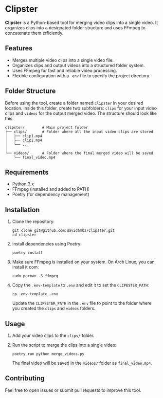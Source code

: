 # Clipster

**Clipster** is a Python-based tool for merging video clips into a single video. It organizes clips into a designated folder structure and uses FFmpeg to concatenate them efficiently.

## Features

- Merges multiple video clips into a single video file.
- Organizes clips and output videos into a structured folder system.
- Uses FFmpeg for fast and reliable video processing.
- Flexible configuration with a `.env` file to specify the project directory.

## Folder Structure

Before using the tool, create a folder named `clipster` in your desired location. Inside this folder, create two subfolders: `clips` for your input video clips and `videos` for the output merged video. The structure should look like this:

```
clipster/        # Main project folder
├── clips/       # Folder where all the input video clips are stored
│   ├── clip1.mp4
│   ├── clip2.mp4
│   └── ...
│
└── videos/      # Folder where the final merged video will be saved
    └── final_video.mp4
```

## Requirements

- Python 3.x
- FFmpeg (installed and added to PATH)
- Poetry (for dependency management)

## Installation

1. Clone the repository:

   ```
   git clone git@github.com:davidambz/clipster.git
   cd clipster
   ```

2. Install dependencies using Poetry:

   ```
   poetry install
   ```

3. Make sure FFmpeg is installed on your system. On Arch Linux, you can install it com:

   ```
   sudo pacman -S ffmpeg
   ```

4. Copy the `.env-template` to `.env` and edit it to set the `CLIPESTER_PATH`:

   ```
   cp .env-template .env
   ```

   Update the `CLIPESTER_PATH` in the `.env` file to point to the folder where you created the `clips` and `videos` folders.

## Usage

1. Add your video clips to the `clips/` folder.
2. Run the script to merge the clips into a single video:

   ```
   poetry run python merge_videos.py
   ```

   The final video will be saved in the `videos/` folder as `final_video.mp4`.

## Contributing

Feel free to open issues or submit pull requests to improve this tool.
